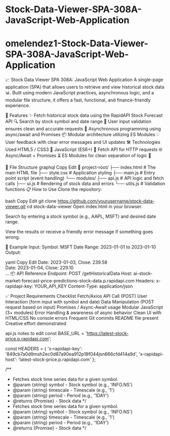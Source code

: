 # Stock-Data-Viewer-SPA-308A-JavaScript-Web-Application
# omelendez1-Stock-Data-Viewer-SPA-308A-JavaScript-Web-Application
📈 Stock Data Viewer SPA 308A: JavaScript Web Application
A single-page application (SPA) that allows users to retrieve and view historical stock data 📊. Built using modern JavaScript practices, asynchronous logic, and a modular file structure, it offers a fast, functional, and finance-friendly experience.

🚀 Features
✨ Fetch historical stock data using the RapidAPI Stock Forecast API
🔍 Search by stock symbol and date range
📆 User input validation ensures clean and accurate requests
🔄 Asynchronous programming using async/await and Promises
📦 Modular architecture utilizing ES Modules
💡 User feedback with clear error messages and UI updates
🛠️ Technologies Used
HTML5 / CSS3 🎨
JavaScript (ES6+) 🧠
Fetch API for HTTP requests 🌐
Async/Await + Promises ⏳
ES Modules for clean separation of logic 🔧

📂 File Structure
graphql
Copy
Edit
📁 project-root/
├── index.html              # The main HTML file
├── style.css               # Application styling
├── main.js                 # Entry point script (event handling)
└── modules/
    ├── api.js              # API logic and fetch calls
    ├── ui.js               # Rendering of stock data and errors
    └── utils.js            # Validation functions
📋 How to Use
Clone the repository:

bash
Copy
Edit
git clone https://github.com/yourusername/stock-data-viewer.git
cd stock-data-viewer
Open index.html in your browser.

Search by entering a stock symbol (e.g., AAPL, MSFT) and desired date range.

View the results or receive a friendly error message if something goes wrong.

🧪 Example
Input:
Symbol: MSFT
Date Range: 2023-01-01 to 2023-01-10
Output:

yaml
Copy
Edit
Date: 2023-01-03, Close: 239.58  
Date: 2023-01-04, Close: 229.10  
...
📦 API Reference
Endpoint: POST /getHistoricalData
Host: ai-stock-market-forecast-price-predictions-stock-data.p.rapidapi.com
Headers:
x-rapidapi-key: YOUR_API_KEY
Content-Type: application/json

✅ Project Requirements Checklist
 Fetch/Axios API Call (POST)
 User Interaction (form input with symbol and date)
 Data Manipulation (POST request based on input)
 Promises / Async-Await usage
 Modular JavaScript (3+ modules)
 Error Handling & awareness of async behavior
 Clean UI with HTML/CSS
 No console errors
 Frequent Git commits
 README file present
 Creative effort demonstrated












api.js notes to edit
const BASE_URL = 'https://latest-stock-price.p.rapidapi.com';

const HEADERS = {
  'x-rapidapi-key': '849cb7a0d9msh2ec0d87a90ea912p18f044jsn666cfd414a9d',
  'x-rapidapi-host': 'latest-stock-price.p.rapidapi.com'
};

/**
 * Fetches stock time series data for a given symbol.
 * @param {string} symbol - Stock symbol (e.g., 'INFO.NS')
 * @param {string} timescale - Timescale (e.g., '1')
 * @param {string} period - Period (e.g., '1DAY')
 * @returns {Promise<Object>} - Stock data
 */
 * Fetches stock time series data for a given symbol.
 * @param {string} symbol - Stock symbol (e.g., 'INFO.NS')
 * @param {string} timescale - Timescale (e.g., '1')
 * @param {string} period - Period (e.g., '1DAY')
 * @returns {Promise<Object>} - Stock data
 */
